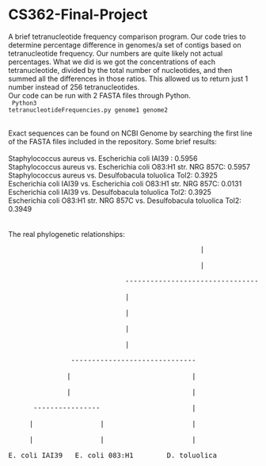 # CS362-Final-Project
A brief tetranucleotide frequency comparison program. Our code tries to determine percentage difference in genomes/a set of contigs based on tetranucleotide frequency. Our numbers are quite likely not actual percentages. What we did is we got the concentrations of each tetranucleotide, divided by the total number of nucleotides, and then summed all the differences in those ratios. This allowed us to return just 1 number instead of 256 tetranucleotides. 
<br>  Our code can be run with 2 FASTA files through Python. <br>
<code>
  Python3 tetranucleotideFrequencies.py genome1 genome2
  </code>
<p>
  <br>
Exact sequences can be found on NCBI Genome by searching the first line of the FASTA files included in the repository. 
Some brief results:
  <br>
<br>Staphylococcus aureus vs. Escherichia coli IAI39 : 0.5956
<br>Staphylococcus aureus vs. Escherichia coli O83:H1 str. NRG 857C: 0.5957
<br>Staphylococcus aureus vs. Desulfobacula toluolica Tol2: 0.3925
<br>Escherichia coli IAI39 vs. Escherichia coli O83:H1 str. NRG 857C: 0.0131
<br>Escherichia coli IAI39 vs. Desulfobacula toluolica Tol2: 0.3925
<br>Escherichia coli O83:H1 str. NRG 857C vs. Desulfobacula toluolica Tol2: 0.3949
<br>
<br>
<br>The real phylogenetic relationships:
</p>
<pre class="tab">
                                              |
<br>                                              |
<br>                            --------------------------------------
<br>                            |                                     |
<br>                            |                                     |
<br>                            |                                     |
<br>                            |                                     |
<br>               ------------------------------                     |
<br>              |                             |                     |
<br>              |                             |                     |       
<br>      ----------------                      |                     |
<br>     |                |                     |                     |
<br>     |                |                     |                     |
<br>E. coli IAI39   E. coli 083:H1        D. toluolica            S. aureus
</pre>
